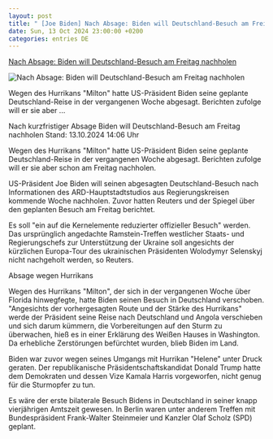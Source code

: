 ```yaml
---
layout: post
title: " [Joe Biden] Nach Absage: Biden will Deutschland-Besuch am Freitag nachholen"
date: Sun, 13 Oct 2024 23:00:00 +0200
categories: entries DE
---
```

[Nach Absage: Biden will Deutschland-Besuch am Freitag nachholen](https://www.tagesschau.de/ausland/amerika/biden-berlin-besuch-100.html)

![Nach Absage: Biden will Deutschland-Besuch am Freitag nachholen](https://images.tagesschau.de/image/136ff135-8e77-4468-bd1b-70a469b94448/AAABkndDqvk/AAABkZLhkrw/16x9-1280/biden-934.jpg)

Wegen des Hurrikans "Milton" hatte US-Präsident Biden seine geplante Deutschland-Reise in der vergangenen Woche abgesagt. Berichten zufolge will er sie aber ...

Nach kurzfristiger Absage Biden will Deutschland-Besuch am Freitag nachholen Stand: 13.10.2024 14:06 Uhr

Wegen des Hurrikans "Milton" hatte US-Präsident Biden seine geplante Deutschland-Reise in der vergangenen Woche abgesagt. Berichten zufolge will er sie aber schon am Freitag nachholen.

US-Präsident Joe Biden will seinen abgesagten Deutschland-Besuch nach Informationen des ARD-Hauptstadtstudios aus Regierungskreisen kommende Woche nachholen. Zuvor hatten Reuters und der Spiegel über den geplanten Besuch am Freitag berichtet.

Es soll "ein auf die Kernelemente reduzierter offizieller Besuch" werden. Das ursprünglich angedachte Ramstein-Treffen westlicher Staats- und Regierungschefs zur Unterstützung der Ukraine soll angesichts der kürzlichen Europa-Tour des ukrainischen Präsidenten Wolodymyr Selenskyj nicht nachgeholt werden, so Reuters.

Absage wegen Hurrikans

Wegen des Hurrikans "Milton", der sich in der vergangenen Woche über Florida hinwegfegte, hatte Biden seinen Besuch in Deutschland verschoben. "Angesichts der vorhergesagten Route und der Stärke des Hurrikans" werde der Präsident seine Reise nach Deutschland und Angola verschieben und sich darum kümmern, die Vorbereitungen auf den Sturm zu überwachen, hieß es in einer Erklärung des Weißen Hauses in Washington. Da erhebliche Zerstörungen befürchtet wurden, blieb Biden im Land.

Biden war zuvor wegen seines Umgangs mit Hurrikan "Helene" unter Druck geraten. Der republikanische Präsidentschaftskandidat Donald Trump hatte dem Demokraten und dessen Vize Kamala Harris vorgeworfen, nicht genug für die Sturmopfer zu tun.

Es wäre der erste bilaterale Besuch Bidens in Deutschland in seiner knapp vierjährigen Amtszeit gewesen. In Berlin waren unter anderem Treffen mit Bundespräsident Frank-Walter Steinmeier und Kanzler Olaf Scholz (SPD) geplant.

